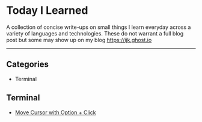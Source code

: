 # Today I Learned
A collection of concise write-ups on small things I learn everyday across a variety of languages and technologies. These do not warrant a full blog post but some may show up on my blog https://ijk.ghost.io

---

## Categories
+ Terminal

## Terminal
+ [Move Cursor with Option + Click](https://github.com/iJKTen/TIL/blob/master/terminal/move-cursor-with-option-click.md)
